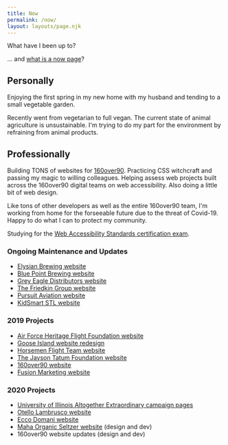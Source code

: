 ```yaml
---
title: Now
permalink: /now/
layout: layouts/page.njk
---
```

What have I been up to?

... and [what is a now page](https://nownownow.com/about)?

## Personally

Enjoying the first spring in my new home with my husband and tending to a small vegetable garden.

Recently went from vegetarian to full vegan. The current state of animal agriculture is unsustainable. I'm trying to do my part for the environment by refraining from animal products.

## Professionally

Building TONS of websites for [160over90](https://160over90.com). Practicing CSS witchcraft and passing my magic to willing colleagues. Helping assess web projects built across the 160over90 digital teams on web accessibility. Also doing a little bit of web design.

Like tons of other developers as well as the entire 160over90 team, I'm working from home for the forseeable future due to the threat of Covid-19. Happy to do what I can to protect my community.

Studying for the [Web Accessibility Standards certification exam](https://www.accessibilityassociation.org/wascertification).

### Ongoing Maintenance and Updates

* [Elysian Brewing website](https://www.elysianbrewing.com)
* [Blue Point Brewing website](https://www.bluepointbrewing.com)
* [Grey Eagle Distributors website](https://greyeagle.com)
* [The Friedkin Group website](https://friedkin.com)
* [Pursuit Aviation website](https://pursuitaviation.com)
* [KidSmart STL website](https://kidsmartstl.org)

### 2019 Projects

* [Air Force Heritage Flight Foundation website](https://www.airforceheritageflight.org/)
* [Goose Island website redesign](https://www.gooseisland.com)
* [Horsemen Flight Team website](http://horsemenflight.com/)
* [The Jayson Tatum Foundation website](https://www.thejaysontatumfoundation.org/)
* [160over90 website](https://160over90.com)
* [Fusion Marketing website](https://www.thisisfusion.com/)

### 2020 Projects

* [University of Illinois Altogether Extraordinary campaign pages](https://www.uillinois.edu/extraordinary)
* [Otello Lambrusco website](https://www.otellolambrusco.com/)
* [Ecco Domani website](http://eccodomani.com)
* [Maha Organic Seltzer website](https://www.drinkmaha.com) (design and dev)
* 160over90 website updates (design and dev)